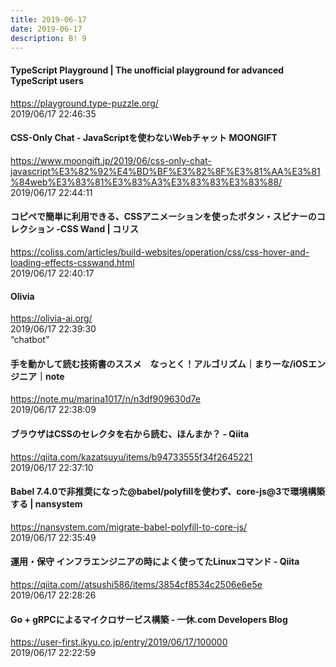```yaml
---
title: 2019-06-17
date: 2019-06-17
description: B! 9
---
```


#### TypeScript Playground | The unofficial playground for advanced TypeScript users
https://playground.type-puzzle.org/<br>
2019/06/17 22:46:35<br>


#### CSS-Only Chat - JavaScriptを使わないWebチャット MOONGIFT
https://www.moongift.jp/2019/06/css-only-chat-javascript%E3%82%92%E4%BD%BF%E3%82%8F%E3%81%AA%E3%81%84web%E3%83%81%E3%83%A3%E3%83%83%E3%83%88/<br>
2019/06/17 22:44:11<br>


####   コピペで簡単に利用できる、CSSアニメーションを使ったボタン・スピナーのコレクション -CSS Wand | コリス
https://coliss.com/articles/build-websites/operation/css/css-hover-and-loading-effects-csswand.html<br>
2019/06/17 22:40:17<br>


#### Olivia
https://olivia-ai.org/<br>
2019/06/17 22:39:30<br>
“chatbot”


#### 手を動かして読む技術書のススメ　なっとく！アルゴリズム｜まりーな/iOSエンジニア｜note
https://note.mu/marina1017/n/n3df909630d7e<br>
2019/06/17 22:38:09<br>


#### ブラウザはCSSのセレクタを右から読む、ほんまか？ - Qiita
https://qiita.com/kazatsuyu/items/b94733555f34f2645221<br>
2019/06/17 22:37:10<br>


#### Babel 7.4.0で非推奨になった@babel/polyfillを使わず、core-js@3で環境構築する | nansystem
https://nansystem.com/migrate-babel-polyfill-to-core-js/<br>
2019/06/17 22:35:49<br>


#### 運用・保守 インフラエンジニアの時によく使ってたLinuxコマンド - Qiita
https://qiita.com//atsushi586/items/3854cf8534c2506e6e5e<br>
2019/06/17 22:28:26<br>


#### Go + gRPCによるマイクロサービス構築 - 一休.com Developers Blog
https://user-first.ikyu.co.jp/entry/2019/06/17/100000<br>
2019/06/17 22:22:59<br>



